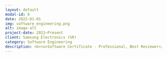 ```yaml
---
layout: default
modal-id: 6
date: 2022-01-01
img: software_engineering.png
alt: image-alt
project-date: 2021~Present
client: Samsung Electronics (SR)
category: Software Engineering
description: <b><u>Software Certificate - Professional, Best Reviewer</u></b><br><br>사내에서 소프트웨어 알고리즘 문제해결능력을 평가하는 Software Certificate에서 Professional 등급을 취득하였고, 이후 코드리뷰어로서의 자격을 증명하는 Best Reviewer 인증도 취득하여 사내의 코드를 리뷰하는 역할을 주도적으로 진행하고 있습니다. <br><br>특히, TDD 방법 중 Unit Test를 작성하는 업무를 가이드하고, 클린코드 관점에서 코드리뷰를 진행하고, 코드리뷰 뉴스레터를 발급하는 등 사내에서 개발되고 있는 코드들이 좀 더 나아질수 있도록 하는 문화를 만들어가는데 노력하고 있습니다.
---
```

